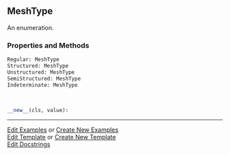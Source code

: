 ## <a id="McUtils.Zachary.Mesh.MeshType">MeshType</a>
An enumeration.

### Properties and Methods
```python
Regular: MeshType
Structured: MeshType
Unstructured: MeshType
SemiStructured: MeshType
Indeterminate: MeshType
```
<a id="enum.Enum.__new__" class="docs-object-method">&nbsp;</a>
```python
__new__(cls, value): 
```





___

[Edit Examples](https://github.com/McCoyGroup/McUtils/edit/edit/ci/examples/ci/docs/McUtils/Zachary/Mesh/MeshType.md) or 
[Create New Examples](https://github.com/McCoyGroup/McUtils/new/edit/?filename=ci/examples/ci/docs/McUtils/Zachary/Mesh/MeshType.md) <br/>
[Edit Template](https://github.com/McCoyGroup/McUtils/edit/edit/ci/docs/ci/docs/McUtils/Zachary/Mesh/MeshType.md) or 
[Create New Template](https://github.com/McCoyGroup/McUtils/new/edit/?filename=ci/docs/templates/ci/docs/McUtils/Zachary/Mesh/MeshType.md) <br/>
[Edit Docstrings](https://github.com/McCoyGroup/McUtils/edit/edit/McUtils/Zachary/Mesh.py?message=Update%20Docs)